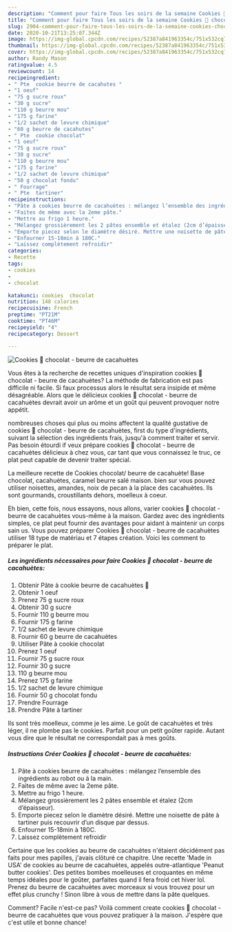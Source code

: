 ```yaml
---
description: "Comment pour faire Tous les soirs de la semaine Cookies 🍪 chocolat - beurre de cacahuètes"
title: "Comment pour faire Tous les soirs de la semaine Cookies 🍪 chocolat - beurre de cacahuètes"
slug: 2904-comment-pour-faire-tous-les-soirs-de-la-semaine-cookies-chocolat-beurre-de-cacahuetes
date: 2020-10-21T13:25:07.344Z
image: https://img-global.cpcdn.com/recipes/52387a841963354c/751x532cq70/cookies-🍪-chocolat-beurre-de-cacahuetes-photo-principale-de-la-recette.jpg
thumbnail: https://img-global.cpcdn.com/recipes/52387a841963354c/751x532cq70/cookies-🍪-chocolat-beurre-de-cacahuetes-photo-principale-de-la-recette.jpg
cover: https://img-global.cpcdn.com/recipes/52387a841963354c/751x532cq70/cookies-🍪-chocolat-beurre-de-cacahuetes-photo-principale-de-la-recette.jpg
author: Randy Mason
ratingvalue: 4.5
reviewcount: 14
recipeingredient:
- " Pte  cookie beurre de cacahutes "
- "1 oeuf"
- "75 g sucre roux"
- "30 g sucre"
- "110 g beurre mou"
- "175 g farine"
- "1/2 sachet de levure chimique"
- "60 g beurre de cacahutes"
- " Pte  cookie chocolat"
- "1 oeuf"
- "75 g sucre roux"
- "30 g sucre"
- "110 g beurre mou"
- "175 g farine"
- "1/2 sachet de levure chimique"
- "50 g chocolat fondu"
- " Fourrage"
- " Pte  tartiner"
recipeinstructions:
- "Pâte à cookies beurre de cacahuètes : mélangez l’ensemble des ingrédients au robot ou à la main."
- "Faites de même avec la 2eme pâte."
- "Mettre au frigo 1 heure."
- "Mélangez grossièrement les 2 pâtes ensemble et étalez (2cm d’épaisseur)."
- "Emporte piecez selon le diamètre désiré. Mettre une noisette de pâte à tartiner puis recouvrir d’un disque par dessus."
- "Enfourner 15-18min à 180C."
- "Laissez complètement refroidir"
categories:
- Recette
tags:
- cookies
- 
- chocolat

katakunci: cookies  chocolat 
nutrition: 148 calories
recipecuisine: French
preptime: "PT21M"
cooktime: "PT46M"
recipeyield: "4"
recipecategory: Dessert

---
```



![Cookies 🍪 chocolat - beurre de cacahuètes](https://img-global.cpcdn.com/recipes/52387a841963354c/751x532cq70/cookies-🍪-chocolat-beurre-de-cacahuetes-photo-principale-de-la-recette.jpg)

Vous êtes à la recherche de recettes uniques d'inspiration cookies 🍪 chocolat - beurre de cacahuètes? La méthode de fabrication est pas difficile ni facile. Si faux processus alors le résultat sera insipide et même désagréable. Alors que le délicieux cookies 🍪 chocolat - beurre de cacahuètes devrait avoir un arôme et un goût qui peuvent provoquer notre appétit.

nombreuses choses qui plus ou moins affectent la qualité gustative de cookies 🍪 chocolat - beurre de cacahuètes, first du type d'ingrédients, suivant la sélection des ingrédients frais, jusqu'à comment traiter et servir. Pas besoin étourdi if veux prépare cookies 🍪 chocolat - beurre de cacahuètes délicieux à chez vous, car tant que vous connaissez le truc, ce plat peut capable de devenir traiter spécial.

La meilleure recette de Cookies chocolat/ beurre de cacahuète! Base chocolat, cacahuètes, caramel beurre salé maison. bien sur vous pouvez utiliser noisettes, amandes, noix de pecan à la place des cacahuètes. Ils sont gourmands, croustillants dehors, moelleux à coeur.


Eh bien, cette fois, nous essayons, nous allons, varier cookies 🍪 chocolat - beurre de cacahuètes vous-même à la maison. Gardez avec des ingrédients simples, ce plat peut fournir des avantages pour aidant à maintenir un corps sain us. Vous pouvez préparer Cookies 🍪 chocolat - beurre de cacahuètes utiliser 18 type de matériau et 7 étapes création. Voici les comment to préparer le plat.

<!--inarticleads1-->

##### Les ingrédients nécessaires pour faire Cookies 🍪 chocolat - beurre de cacahuètes:

1. Obtenir  Pâte à cookie beurre de cacahuètes 🥜
1. Obtenir 1 oeuf
1. Prenez 75 g sucre roux
1. Obtenir 30 g sucre
1. Fournir 110 g beurre mou
1. Fournir 175 g farine
1.  1/2 sachet de levure chimique
1. Fournir 60 g beurre de cacahuètes
1. Utiliser  Pâte à cookie chocolat
1. Prenez 1 oeuf
1. Fournir 75 g sucre roux
1. Fournir 30 g sucre
1.  110 g beurre mou
1. Prenez 175 g farine
1.  1/2 sachet de levure chimique
1. Fournir 50 g chocolat fondu
1. Prendre  Fourrage
1. Prendre  Pâte à tartiner


Ils sont très moelleux, comme je les aime. Le goût de cacahuètes et très léger, il ne plombe pas le cookies. Parfait pour un petit goûter rapide. Autant vous dire que le résultat ne correspondait pas à mes goûts. 

<!--inarticleads2-->

##### Instructions Créer Cookies 🍪 chocolat - beurre de cacahuètes:

1. Pâte à cookies beurre de cacahuètes : mélangez l’ensemble des ingrédients au robot ou à la main.
1. Faites de même avec la 2eme pâte.
1. Mettre au frigo 1 heure.
1. Mélangez grossièrement les 2 pâtes ensemble et étalez (2cm d’épaisseur).
1. Emporte piecez selon le diamètre désiré. Mettre une noisette de pâte à tartiner puis recouvrir d’un disque par dessus.
1. Enfourner 15-18min à 180C.
1. Laissez complètement refroidir


Certaine que les cookies au beurre de cacahuètes n&#39;étaient décidément pas faits pour mes papilles, j&#39;avais clôturé ce chapitre. Une recette &#39;Made in USA&#39; de cookies au beurre de cacahuètes, appelés outre-atlantique &#39;Peanut butter cookies&#39;. Des petites bombes moelleuses et croquantes en même temps idéales pour le goûter, parfaites quand il fera froid cet hiver lol. Prenez du beurre de cacahuètes avec morceaux si vous trouvez pour un effet plus crunchy ! Sinon libre à vous de mettre dans la pâte quelques. 


Comment? Facile n'est-ce pas? Voilà comment create cookies 🍪 chocolat - beurre de cacahuètes que vous pouvez pratiquer à la maison. J'espère que c'est utile et bonne chance!
